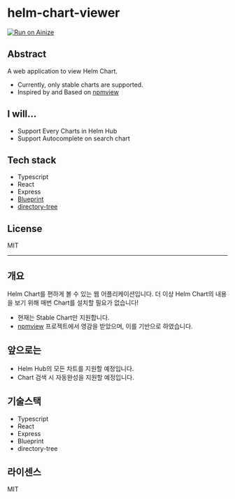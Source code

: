 # helm-chart-viewer
[![Run on Ainize](https://ainize.ai/images/run_on_ainize_button.svg)](https://ainize.web.app/redirect?git_repo=https://github.com/kyoungsik-dev/helm-chart-viewer)


## Abstract
A web application to view Helm Chart.
- Currently, only stable charts are supported.
- Inspired by and Based on [npmview](https://github.com/pd4d10/npmview)

## I will...
- Support Every Charts in Helm Hub
- Support Autocomplete on search chart

## Tech stack
- Typescript
- React
- Express
- [Blueprint](https://blueprintjs.com/)
- [directory-tree](https://github.com/mihneadb/node-directory-tree)

## License
MIT

---
## 개요
Helm Chart를 편하게 볼 수 있는 웹 어플리케이션입니다. 더 이상 Helm Chart의 내용을 보기 위해 매번 Chart를 설치할 필요가 없습니다!
- 현재는 Stable Chart만 지원합니다. 
- [npmview](https://github.com/pd4d10/npmview) 프로젝트에서 영감을 받았으며, 이를 기반으로 하였습니다.

## 앞으로는
- Helm Hub의 모든 차트를 지원할 예정입니다.
- Chart 검색 시 자동완성을 지원할 예정입니다.

## 기술스택
- Typescript
- React
- Express
- Blueprint
- directory-tree

## 라이센스
MIT
